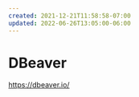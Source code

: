 ```yaml
---
created: 2021-12-21T11:58:58-07:00
updated: 2022-06-26T13:05:00-06:00
---
```

# DBeaver

https://dbeaver.io/

